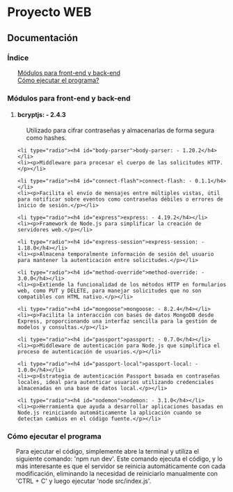 <!DOCTYPE html>
<html>
<head>
    <title>Documentación del Proyecto WEB</title>
    <style>
        ul {
            list-style-type: none;
        }
        li[type="radio"] {
            list-style-type: radio;
        }
        p {
            list-style-type: square;
            margin-left: 20px;
        }
    </style>
</head>
<body>

<h1>Proyecto WEB</h1>
<h2>Documentación</h2>

<h3>Índice</h3>
<ul>
    <li><a href="#indice-modulos">Módulos para front-end y back-end</a></li>
    <li><a href="#ejecucion-programa">Cómo ejecutar el programa?</a></li>
</ul>

<h3 id="indice-modulos">Módulos para front-end y back-end</h3>
<ul>
    <li type="radio"><h4 id="bcryptjs">bcryptjs: - 2.4.3</h4></li>
    <li><p>Utilizado para cifrar contraseñas y almacenarlas de forma segura como hashes.</p></li>
    
    <li type="radio"><h4 id="body-parser">body-parser: - 1.20.2</h4></li>
    <li><p>Middleware para procesar el cuerpo de las solicitudes HTTP.</p></li>
    
    <li type="radio"><h4 id="connect-flash">connect-flash: - 0.1.1</h4></li>
    <li><p>Facilita el envío de mensajes entre múltiples vistas, útil para notificar sobre eventos como contraseñas débiles o errores de inicio de sesión.</p></li>
    
    <li type="radio"><h4 id="express">express: - 4.19.2</h4></li>
    <li><p>Framework de Node.js para simplificar la creación de servidores web.</p></li>
    
    <li type="radio"><h4 id="express-session">express-session: - 1.18.0</h4></li>
    <li><p>Almacena temporalmente información de sesión del usuario para mantener la autenticación entre solicitudes.</p></li>
    
    <li type="radio"><h4 id="method-override">method-override: - 3.0.0</h4></li>
    <li><p>Extiende la funcionalidad de los métodos HTTP en formularios web, como PUT y DELETE, para manejar solicitudes que no son compatibles con HTML nativo.</p></li>
    
    <li type="radio"><h4 id="mongoose">mongoose: - 8.2.4</h4></li>
    <li><p>Facilita la interacción con bases de datos MongoDB desde Express, proporcionando una interfaz sencilla para la gestión de modelos y consultas.</p></li>
    
    <li type="radio"><h4 id="passport">passport: - 0.7.0</h4></li>
    <li><p>Middleware de autenticación para Node.js que simplifica el proceso de autenticación de usuarios.</p></li>
    
    <li type="radio"><h4 id="passport-local">passport-local: - 1.0.0</h4></li>
    <li><p>Estrategia de autenticación Passport basada en contraseñas locales, ideal para autenticar usuarios utilizando credenciales almacenadas en una base de datos local.</p></li>
    
    <li type="radio"><h4 id="nodemon">nodemon: - 3.1.0</h4></li>
    <li><p>Herramienta que ayuda a desarrollar aplicaciones basadas en Node.js reiniciando automáticamente la aplicación cuando se detectan cambios en el código fuente.</p></li>
</ul>

<h3 id="ejecucion-programa">Cómo ejecutar el programa</h3>
<p>Para ejecutar el código, simplemente abre la terminal y utiliza el siguiente comando: 'npm run dev'. Este comando ejecuta el código, 
    y lo más interesante es que el servidor se reinicia automáticamente con cada modificación, eliminando la necesidad de reiniciarlo 
    manualmente con 'CTRL + C' y luego ejecutar 'node src/index.js'.</p>

</body>
</html>
